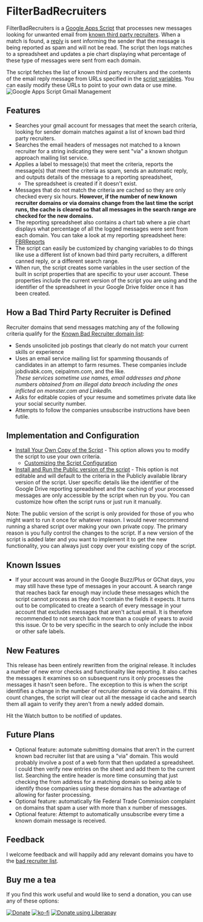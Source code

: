 # FilterBadRecruiters

FilterBadRecruiters is a [Google Apps Script](https://developers.google.com/apps-script/) that processes new messages looking for unwanted email from [known third party recruiters](./data/KnownBadRecruiters.txt).  When a match is found, a [reply](./data/BadRecruiterReply.txt) is sent informing the sender that the message is being reported as spam and will not be read. The script then logs matches to a spreadsheet and updates a pie chart displaying what percentage of these type of messages were sent from each domain.  

The script fetches the list of known third party recruiters and the contents of the email reply message from URLs specified in the [script variables](./userVariables.md).  You can easily modify these URLs to point to your own data or use mine.  
![Google Apps Script Gmail Management](https://img.shields.io/badge/Google%20Apps%20Script-Gmail%20Mgmt-orange)

## Features

* Searches your gmail account for messages that meet the search criteria, looking for sender domain matches against a list of known bad third party recruiters.  
* Searches the email headers of messages not matched to a known recruiter for a string indicating they were sent "via" a known shotgun approach mailing list service.
* Applies a label to message(s) that meet the criteria, reports the message(s) that meet the criteria as spam, sends an automatic reply, and outputs details of the message to a reporting spreadsheet,  
  * The spreadsheet is created if it doesn't exist.
* Messages that do not match the criteria are cached so they are only checked every six hours.  **However, if the number of new known recruiter domains or via domains change from the last time the script runs, the cache is cleared so that all messages in the search range are checked for the new domains.**  
* The reporting spreadsheet also contains a chart tab where a pie chart displays what percentage of all the logged messages were sent from each domain.  You can take a look at my reporting spreadsheet here:  [FBRReports](https://docs.google.com/spreadsheets/d/141f-XJ7fPMxRm5oiYEKp7zn94jWYxNfa8rRN_HgFcII/edit?usp=sharing)  
* The script can easily be customized by changing variables to do things like use a different list of known bad third party recruiters, a different canned reply, or a different search range.  
* When run, the script creates some variables in the user section of the built in script properties that are specific to your user account.  These properties include the current version of the script you are using and the identifier of the spreadsheet in your Google Drive folder once it has been created.

## How a Bad Third Party Recruiter is Defined

Recruiter domains that send messages matching any of the following criteria qualify for the [Known Bad Recruiter domain list](./data/KnownBadRecruiters.txt):

* Sends unsolicited job postings that clearly do not match your current skills or experience
* Uses an email service mailing list for spamming thousands of candidates in an attempt to farm resumes.  These companies include jobdivabk.com, ceipalmm.com, and the like.  
_These services sometime use names, email addresses and phone numbers obtained from an illegal data breach including the ones inflicted on monster.com and LinkedIn._  
* Asks for editable copies of your resume and sometimes private data like your social security number.  
* Attempts to follow the companies unsubscribe instructions have been futile.

## Implementation and Configuration

* [Install Your Own Copy of the Script](./Install_User.md) - This option allows you to  modify the script to use your own criteria.  
  * [Customizing the Script Configuration](./userVariables.md)
* [Install and Run the Public version of the script](Install_Public.md) - This option is not editable and will default to the criteria in the Publicly available library version of the script.  User specific details like the identifier of the Google Drive reporting spreadsheet and the caching of your processed messages are only accessible by the script when run by you.  You can customize how often the script runs or just run it manually.

Note: The public version of the script is only provided for those of you who might want to run it once for whatever reason.  I would never recommend running a shared script over making your own private copy.  The primary reason is you fully control the changes to the script.  If a new version of the script is added later and you want to implement it to get the new functionality, you can always just copy over your existing copy of the script.

## Known Issues

* If your account was around in the Google Buzz/Plus or GChat days, you may still have  these type of messages in your account.  A search range that reaches back far enough may include these messages which the script cannot process as they don't contain the fields it expects.  It turns out to be complicated to create a search of every message in your account that excludes messages that aren't actual email.  It is therefore recommended to not search back more than a couple of years to avoid this issue.  Or to be very specific in the search to only include the inbox or other safe labels.

## New Features

This release has been entirely rewritten from the original release.  It includes a number of new error checks and functionality like reporting.  It also caches the messages it examines so on subsequent runs it only processes the messages it hasn't seen before..  The exception to this is when the script identifies a change in the number of recruiter domains or via domains.  If this count changes, the script will clear out all the message id cache and search them all again to verify they aren't from a newly added domain.  

Hit the Watch button to be notified of updates.  

## Future Plans

* Optional feature: automate submitting domains that aren't in the current known bad recruiter list that are using a "via" domain.  This would probably involve a post of a web form that then updated a spreadsheet.  I could then verify new entries on the sheet and add them to the current list.  Searching the entire header is more time consuming that just checking the from address for a matching domain so being able to identify those companies using these domains has the advantage of allowing for faster processing.  
* Optional feature: automatically file Federal Trade Commission complaint on domains that spam a user with more than x number of messages.  
* Optional feature: Attempt to automatically unsubscribe every time a known domain message is received.  

## Feedback

I welcome feedback and will happily add any relevant domains you have to the [bad recruiter list](./data/KnownBadRecruiters.txt).  

## Buy me a tea

If you find this work useful and would like to send a donation, you can use any of these options:

[![Donate](https://img.shields.io/badge/Donate-PayPal-blue.svg?logo=paypal&style=for-the-badge)](https://www.paypal.com/donate/?hosted_button_id=N3F3NR73HUAQJ)
[![ko-fi](https://ko-fi.com/img/githubbutton_sm.svg)](https://ko-fi.com/S6S1JNPTO)
[![Donate using Liberapay](https://liberapay.com/assets/widgets/donate.svg)](https://liberapay.com/lcreed/donate)
